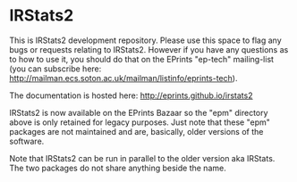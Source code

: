 IRStats2
========

This is IRStats2 development repository. Please use this space to flag any bugs or requests relating to IRStats2. However if you have any questions as to how to use it, you should do that on the EPrints "ep-tech" mailing-list (you can subscribe here: http://mailman.ecs.soton.ac.uk/mailman/listinfo/eprints-tech).

The documentation is hosted here: http://eprints.github.io/irstats2

IRStats2 is now available on the EPrints Bazaar so the "epm" directory above is only retained for legacy purposes. Just note that these "epm" packages are not maintained and are, basically, older versions of the software.

Note that IRStats2 can be run in parallel to the older version aka IRStats. The two packages do not share anything beside the name.
